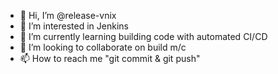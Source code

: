 - 👋 Hi, I’m @release-vnix
- 👀 I’m interested in Jenkins
- 🌱 I’m currently learning building code with automated CI/CD
- 💞️ I’m looking to collaborate on build m/c
- 📫 How to reach me "git commit & git push"

<!---
release-vnix/release-vnix is a ✨ special ✨ repository because its `README.md` (this file) appears on your GitHub profile.
You can click the Preview link to take a look at your changes.
--->
